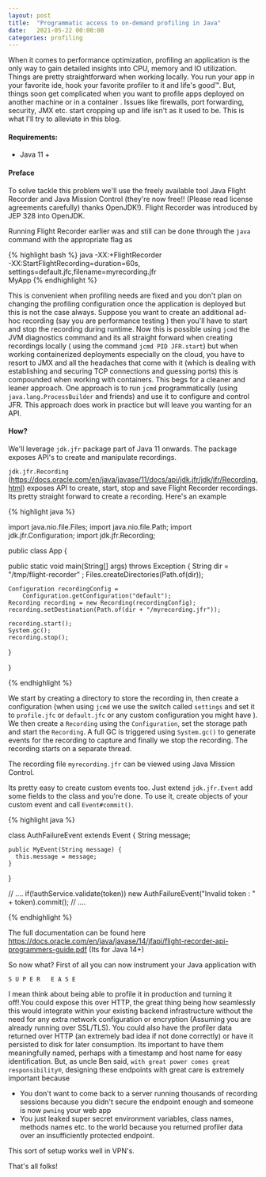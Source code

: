 ```yaml
---
layout: post
title:  "Programmatic access to on-demand profiling in Java"
date:   2021-05-22 00:00:00
categories: profiling
---
```


When it comes to performance optimization, profiling an application is the only way to gain detailed insights into CPU, memory and IO utilization. Things are pretty straightforward when working locally. You run your app in your favorite ide, hook your favorite profiler to it and life's good™. But, things soon get complicated when you want to profile apps deployed on another machine or in a container . Issues like firewalls, port forwarding, security, JMX etc. start cropping up and life isn't as it used to be. This is what I'll try to alleviate in this blog. 

#### Requirements:
- Java 11 +

#### Preface 
To solve tackle this problem we'll use the freely available tool Java Flight Recorder and Java Mission Control (they're now free!! (Please read license agreements carefully) thanks OpenJDK!). Flight Recorder was introduced by JEP 328 into OpenJDK.

Running Flight Recorder earlier was and still can be done through the `java` command with the appropriate flag as 

{% highlight bash %}
java -XX:+FlightRecorder\
  -XX:StartFlightRecording=duration=60s,\
  settings=default.jfc,filename=myrecording.jfr\
  MyApp
{% endhighlight %}

 This is convenient when profiling needs are fixed and you don't plan on changing the profiling configuration once the application is deployed but this is not the case always. Suppose you want to create an additional ad-hoc recording (say you are performance testing ) then you'll have to start and stop the recording during runtime. Now this is possible using `jcmd` the JVM diagnostics command and its all straight forward when creating recordings locally ( using the command `jcmd PID JFR.start`) but when working containerized deployments especially on the cloud, you have to resort to JMX and all the headaches that come with it (which is dealing with establishing and securing TCP connections and guessing ports) this is compounded when working with containers. This begs for a cleaner and leaner approach. One approach is to run `jcmd` programmatically (using `java.lang.ProcessBuilder` and friends) and use it to configure and control JFR. This approach does work in practice but will leave you wanting for an API.

#### How?
We'll leverage `jdk.jfr` package part of Java 11 onwards. The package exposes API's to create and manipulate recordings.

`jdk.jfr.Recording` (https://docs.oracle.com/en/java/javase/11/docs/api/jdk.jfr/jdk/jfr/Recording.html) exposes API to create, start, stop and save Flight Recorder recordings. Its pretty straight forward to create a recording. Here's an example

{% highlight java %}

import java.nio.file.Files;
import java.nio.file.Path;
import jdk.jfr.Configuration;
import jdk.jfr.Recording;

public class App {

  public static void main(String[] args) throws Exception {
    String dir = "/tmp/flight-recorder" ;
    Files.createDirectories(Path.of(dir));

    Configuration recordingConfig =
        Configuration.getConfiguration("default");
    Recording recording = new Recording(recordingConfig);
    recording.setDestination(Path.of(dir + "/myrecording.jfr"));
    
    recording.start();
    System.gc();
    recording.stop();
  }

}

{% endhighlight %}

We start by creating a directory to store the recording in, then create a configuration (when using `jcmd` we use the switch called `settings` and set it to `profile.jfc` or `default.jfc` or any custom configuration you might have ). We then create a `Recording` using the `Configuration`, set the storage path and start the `Recording`. A full GC is triggered using `System.gc()` to generate events for the recording to capture and finally we stop the recording. The recording starts on a separate thread.

The recording file `myrecording.jfr` can be viewed using Java Mission Control.

Its pretty easy to create custom events too. Just extend `jdk.jfr.Event` add some fields to the class and you're done. To use it, create objects of your custom event and call `Event#commit()`.

{% highlight java %}

 class AuthFailureEvent extends Event {
    String message;

    public MyEvent(String message) {
      this.message = message;
    }
    
  }
  
  // ....
  if(!authService.validate(token))
    new AuthFailureEvent("Invalid token : " + token).commit();
  // ....

{% endhighlight %}


The full documentation can be found here https://docs.oracle.com/en/java/javase/14/jfapi/flight-recorder-api-programmers-guide.pdf (Its for Java 14+)

So now what? First of all you can now instrument your Java application with

 `S U P E R   E A S E` 

 I mean think about being able to profile it in production and turning it off!.You could expose this over HTTP, the great thing being how seamlessly this would integrate within your existing backend infrastructure without the need for any extra network configuration or encryption (Assuming you are already running over SSL/TLS). You could also have the profiler data returned over HTTP (an extremely bad idea if not done correctly) or have it persisted to disk for later consumption. Its important to have them meaningfully named, perhaps with a timestamp and host name for easy identification. But, as uncle Ben said, `with great power comes great responsibility®`, designing these endpoints with great care is extremely important because
- You don't want to come back to a server running thousands of recording sessions because you didn't secure the endpoint enough and someone is now `pwning` your web app
- You just leaked super secret environment variables, class names, methods names etc. to the world because you returned profiler data over an insufficiently protected endpoint.

This sort of setup works well in VPN's.

That's all folks!
